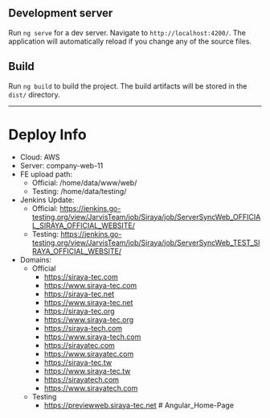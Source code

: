 ## Development server
Run `ng serve` for a dev server. Navigate to `http://localhost:4200/`. The application will automatically reload if you change any of the source files.

## Build
Run `ng build` to build the project. The build artifacts will be stored in the `dist/` directory.


----

# Deploy Info

- Cloud: AWS
- Server: company-web-11
- FE upload path: 
  - Official: /home/data/www/web/
  - Testing: /home/data/testing/
- Jenkins Update: 
  - Official: https://jenkins.go-testing.org/view/JarvisTeam/job/Siraya/job/ServerSyncWeb_OFFICIAL_SIRAYA_OFFICIAL_WEBSITE/
  - Testing: https://jenkins.go-testing.org/view/JarvisTeam/job/Siraya/job/ServerSyncWeb_TEST_SIRAYA_OFFICIAL_WEBSITE/
- Domains:
  - Official
    - https://siraya-tec.com
    - https://www.siraya-tec.com
    - https://siraya-tec.net
    - https://www.siraya-tec.net
    - https://siraya-tec.org
    - https://www.siraya-tec.org
    - https://siraya-tech.com
    - https://www.siraya-tech.com
    - https://sirayatec.com
    - https://www.sirayatec.com
    - https://siraya-tec.tw
    - https://www.siraya-tec.tw
    - https://sirayatech.com
    - https://www.sirayatech.com
  - Testing
    - https://previewweb.siraya-tec.net
#   A n g u l a r _ H o m e - P a g e  
 